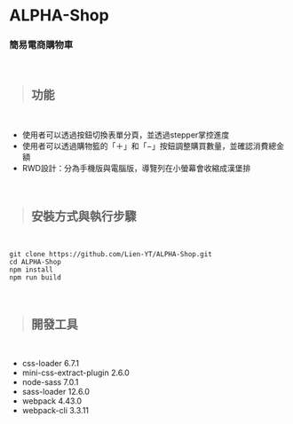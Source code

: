 # ALPHA-Shop
### 簡易電商購物車
</br>

> ## 功能  
</br>

* 使用者可以透過按鈕切換表單分頁，並透過stepper掌控進度
* 使用者可以透過購物籃的「＋」和「−」按鈕調整購買數量，並確認消費總金額
* RWD設計：分為手機版與電腦版，導覽列在小螢幕會收縮成漢堡排


</br>

> ## 安裝方式與執行步驟  
</br>

```
git clone https://github.com/Lien-YT/ALPHA-Shop.git
cd ALPHA-Shop
npm install
npm run build
```


</br>

> ## 開發工具  
</br>

* css-loader 6.7.1
* mini-css-extract-plugin 2.6.0
* node-sass 7.0.1
* sass-loader 12.6.0
* webpack 4.43.0
* webpack-cli 3.3.11

